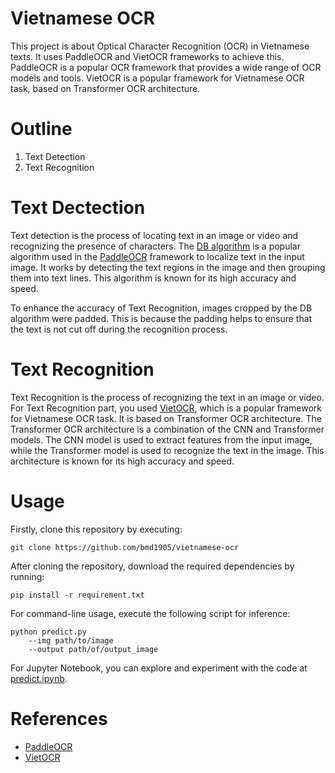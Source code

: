 # Vietnamese OCR

This project is about Optical Character Recognition (OCR) in Vietnamese texts. It uses PaddleOCR and VietOCR frameworks to achieve this. PaddleOCR is a popular OCR framework that provides a wide range of OCR models and tools. VietOCR is a popular framework for Vietnamese OCR task, based on Transformer OCR architecture.

# Outline

1. Text Detection
2. Text Recognition

# Text Dectection
Text detection is the process of locating text in an image or video and recognizing the presence of characters. The [DB algorithm](https://github.com/PaddlePaddle/PaddleOCR/blob/release/2.6/doc/doc_en/algorithm_det_db_en.md) is a popular algorithm used in the [PaddleOCR](https://github.com/PaddlePaddle/PaddleOCR) framework to localize text in the input image. It works by detecting the text regions in the image and then grouping them into text lines. This algorithm is known for its high accuracy and speed.

To enhance the accuracy of Text Recognition, images cropped by the DB algorithm were padded. This is because the padding helps to ensure that the text is not cut off during the recognition process.

# Text Recognition

Text Recognition is the process of recognizing the text in an image or video. For Text Recognition part, you used [VietOCR](https://github.com/pbcquoc/vietocr), which is a popular framework for Vietnamese OCR task. It is based on Transformer OCR architecture. The Transformer OCR architecture is a combination of the CNN and Transformer models. The CNN model is used to extract features from the input image, while the Transformer model is used to recognize the text in the image. This architecture is known for its high accuracy and speed.

# Usage

Firstly, clone this repository by executing:

```
git clone https://github.com/bmd1905/vietnamese-ocr
```

After cloning the repository, download the required dependencies by running:

```
pip install -r requirement.txt
```

For command-line usage, execute the following script for inference:

```
python predict.py
    --img path/to/image
    --output path/of/output_image
```

For Jupyter Notebook, you can explore and experiment with the code at [predict.ipynb](https://github.com/bmd1905/vietnamese-ocr/blob/master/predict.ipynb).

# References

- [PaddleOCR](https://github.com/PaddlePaddle/PaddleOCR)
- [VietOCR](https://github.com/pbcquoc/vietocr)
